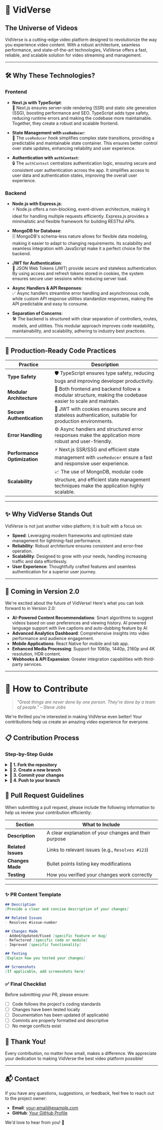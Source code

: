 # 🌌 VidVerse
## The Universe of Videos

VidVerse is a cutting-edge video platform designed to revolutionize the way you experience video content. With a robust architecture, seamless performance, and state-of-the-art technologies, VidVerse offers a fast, reliable, and scalable solution for video streaming and management.

---

## 🛠️ Why These Technologies?

### **Frontend**
- **Next.js with TypeScript**:  
  🚀 Next.js ensures server-side rendering (SSR) and static site generation (SSG), boosting performance and SEO. TypeScript adds type safety, reducing runtime errors and making the codebase more maintainable. Together, they create a robust and scalable frontend.

- **State Management with `useReducer`**:  
  🔄 The `useReducer` hook simplifies complex state transitions, providing a predictable and maintainable state container. This ensures better control over state updates, enhancing reliability and user experience.

- **Authentication with `authContext`**:  
  🔒 The `authContext` centralizes authentication logic, ensuring secure and consistent user authentication across the app. It simplifies access to user data and authentication states, improving the overall user experience.

### **Backend**
- **Node.js with Express.js**:  
  ⚡ Node.js offers a non-blocking, event-driven architecture, making it ideal for handling multiple requests efficiently. Express.js provides a minimalistic and flexible framework for building RESTful APIs.

- **MongoDB for Database**:  
  🗄️ MongoDB's schema-less nature allows for flexible data modeling, making it easier to adapt to changing requirements. Its scalability and seamless integration with JavaScript make it a perfect choice for the backend.

- **JWT for Authentication**:  
  🔑 JSON Web Tokens (JWT) provide secure and stateless authentication. By using access and refresh tokens stored in cookies, the system ensures secure user sessions while reducing server load.

- **Async Handlers & API Responses**:  
  ✅ Async handlers streamline error handling and asynchronous code, while custom API response utilities standardize responses, making the API predictable and easy to consume.

- **Separation of Concerns**:  
  🛠️ The backend is structured with clear separation of controllers, routes, models, and utilities. This modular approach improves code readability, maintainability, and scalability, adhering to industry best practices.

---

## 🌟 Production-Ready Code Practices

| Practice | Description |
|----------|-------------|
| **Type Safety** | 🛡️ TypeScript ensures type safety, reducing bugs and improving developer productivity. |
| **Modular Architecture** | 🧩 Both frontend and backend follow a modular structure, making the codebase easier to scale and maintain. |
| **Secure Authentication** | 🔐 JWT with cookies ensures secure and stateless authentication, suitable for production environments. |
| **Error Handling** | ⚙️ Async handlers and structured error responses make the application more robust and user-friendly. |
| **Performance Optimization** | ⚡ Next.js SSR/SSG and efficient state management with `useReducer` ensure a fast and responsive user experience. |
| **Scalability** | 📈 The use of MongoDB, modular code structure, and efficient state management techniques make the application highly scalable. |

---

## ✨ Why VidVerse Stands Out

VidVerse is not just another video platform; it is built with a focus on:

- **Speed**: Leveraging modern frameworks and optimized state management for lightning-fast performance.
- **Reliability**: Robust architecture ensures consistent and error-free operation.
- **Scalability**: Designed to grow with your needs, handling increasing traffic and data effortlessly.
- **User Experience**: Thoughtfully crafted features and seamless authentication for a superior user journey.

---

## 🔮 Coming in Version 2.0

We're excited about the future of VidVerse! Here's what you can look forward to in Version 2.0:

* **AI-Powered Content Recommendations**: Smart algorithms to suggest videos based on user preferences and viewing history. AI powered language support with live captions and auto-dubbing feature by AI
* **Advanced Analytics Dashboard**: Comprehensive insights into video performance and audience engagement.
* **Mobile Applications**: React Native for mobile and tab app.
* **Enhanced Media Processing**: Support for 1080p, 1440p, 2160p and 4K resolution, HDR content.
* **Webhooks & API Expansion**: Greater integration capabilities with third-party services.

---

# 🤝 How to Contribute

> *"Great things are never done by one person. They're done by a team of people." – Steve Jobs*

We're thrilled you're interested in making VidVerse even better! Your contributions help us create an amazing video experience for everyone.

## 📋 Contribution Process


### Step-by-Step Guide

<details>
<summary><b>📌 1. Fork the repository</b></summary>
<p>Click the "Fork" button at the top right of the repository page to create your own copy.</p>
</details>

<details>
<summary><b>📌 2. Create a new branch</b></summary>

```bash
git checkout -b feature-name
```
<p>Use a descriptive name that reflects your contribution.</p>
</details>

<details>
<summary><b>📌 3. Commit your changes</b></summary>

```bash
git commit -m "Add your message here"
```
<p>Write clear commit messages that explain what changes you made and why.</p>
</details>

<details>
<summary><b>📌 4. Push to your branch</b></summary>

```bash
git push origin feature-name
```
<p>This uploads your changes to your forked repository.</p>
</details>

## 📝 Pull Request Guidelines

When submitting a pull request, please include the following information to help us review your contribution efficiently:

| Section | What to Include |
|---------|----------------|
| **Description** | A clear explanation of your changes and their purpose |
| **Related Issues** | Links to relevant issues (e.g., `Resolves #123`) |
| **Changes Made** | Bullet points listing key modifications |
| **Testing** | How you verified your changes work correctly |

---

### ✨ PR Content Template

```markdown
## Description
[Provide a clear and concise description of your changes]

## Related Issues
- Resolves #issue-number

## Changes Made
- Added/Updated/Fixed [specific feature or bug]
- Refactored [specific code or module]
- Improved [specific functionality]

## Testing
[Explain how you tested your changes]

## Screenshots
[If applicable, add screenshots here]
```

### ✅ Final Checklist

Before submitting your PR, please ensure:

- [ ] Code follows the project's coding standards
- [ ] Changes have been tested locally
- [ ] Documentation has been updated (if applicable)
- [ ] Commits are properly formatted and descriptive
- [ ] No merge conflicts exist

## 💖 Thank You!

Every contribution, no matter how small, makes a difference. We appreciate your dedication to making VidVerse the best video platform possible!

---

## 📬 Contact

If you have any questions, suggestions, or feedback, feel free to reach out to the project owner:
- **Email**: [your-email@example.com](mailto:your-email@example.com)
- **GitHub**: [Your GitHub Profile](https://github.com/your-profile)

We'd love to hear from you! 💬